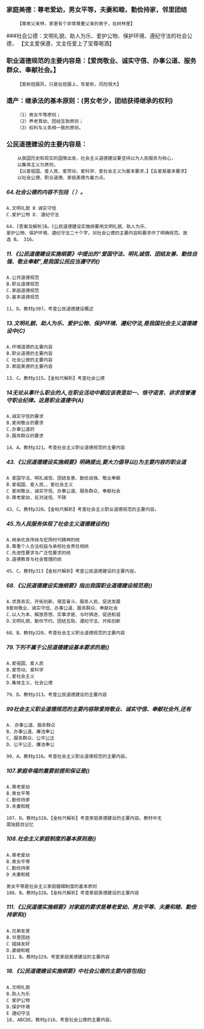 ### 家庭美德：尊老爱幼，男女平等，夫妻和睦，勤俭持家，邻里团结
        【尊男父亲林，家里有个非常尊重父亲的男子，在树林里】
        
###社会公德：文明礼貌、助人为乐、爱护公物、保护环境、遵纪守法的社会公德，
        【文主爱保遵，文主任爱上了宝尊喝酒】
        
### 职业道德规范的主要内容是：【爱岗敬业、诚实守信、办事公道、服务群众、奉献社会。】
        【爱称班服风，只是在班服上，写爱称，风险很大】

### 遗产：继承法的基本原则：(男女老少，团结获得继承的权利)
        （1）男女平等原则；
        （2）养老育幼、团结互助原则；
        （3）权利与义务相一致的原则。


        
### 公民道德建设的主要内容是：
        从我国历史和现实的国情出发，社会主义道德建设要坚持以为人民服务为核心，
        以集体主义为原则，
        【以爱祖国、爱人民、爱劳动、爱科学、爱社会主义为基本要求，】【五爱是基本要求】
        以社会公德、职业道德、家庭美德为着力点。


##### 64.社会公德的内容不包括（ ）。
    A.文明礼貌 B 诚实守信
    C.爱护公物 D. 遵纪守法

    64，[答案及解析]B。《公民道德建设实施纲要用文明礼貌、助人为乐、
    爱护公物、保护环境、遵纪守法二十个宇，对社会公德的主要内容和要求作了明确规范。故
    选 B。 316。

##### 11.《公民道德建设实施纲要》中提出的“爱国守法、明礼诚信、团结友善、勤俭自强、敬业奉献”,是我国公民应当遵守的()
    A.公共道德规范
    B.职业道德规范
    C.家庭道德规范
    D.基本道德规范
    
    11、D。教材p307。考查公民道德建设概述

##### 13.文明礼貌、助人为乐、爱护公物、保护环境、遵纪守法,是我国社会主义道德建设中(C)
    A.环境道德的主要内容
    B.职业道德的主要内容
    C 社会公德的主要内容
    D.家庭美德的主要内容
    
    13、C。教材p315。【金标尺解析】考查社会公德

##### 14无论从事什么职业的人,在职业活动中都应该表里如一、恪守诺言、讲求信誉遵守职业纪律。这是职业道德中(A)
    A.诚实守信的要求
    B.爱岗敬业的要求
    C.办事公道的
    D.服务群众的要求
    
    14、A。教材p321。考查社会主义职业道德规范的主要内容

##### 43.《公民道德建设实施纲要》明确提出,要大力倡导以()为主要内容的职业道
    A 爱国守法、明礼诚信、团结友善、勤俭自强、敬业奉献
    B.爱祖国、爱人民、、爱社会主义
    C 爱岗敬业、诚实守信、办事公道、服务群众、奉献社会
    D.尊老爱幼、反对迷信、不随
        
    43、C。教材p320。【金标尺解析】考查社会主义职业道德规范的主要内容。

##### 45.为人民服务体现了社会主义道德建设的()
    A.继承优良传统与宏扬时代精神的统
    B.尊重个人合法权益与承担社会责任相统
    C.先进性要求与广泛性要求的统
    D.道德教育与社会管理的统
    
    45、C。教材p313【金标尺解析】考查公民道德建设的主要内容。

##### 68.《公民道德建设实施纲要》指出我国职业道德建设规范是()
    A.求真务实、开拓创新、艰苦奋斗、服务人民、促进发展
    B爱岗敬业、诚实守信、办事公道、服务群众、奉献社会
    C.以人为本、解放思想、实事求是、与时俱进、促进和谐
    D.文明礼貌、勤俭节约、团结互助、遵纪守法、开拓创新
    
    68、B。教材p320。考查社会主义职业道德规范的主要内容

    
##### 79.下列不属于公民道德建设基本要求的是()
    A.爱祖国、爱人民
    B.爱劳动、爱科学
    C.爱社会主义
    D.集体主义、社会公德
    
    79、D。教材p313。考查公民道德建设的主要内容

##### 99社会主义职业道德规范的主要内容除爱岗敬业、诚实守信、奉献社会外,还有
    A. 办事公道、服务群众
    B、办事公道、廉洁奉公
    C、服务群众、公平公正
    D、公平公正、廉洁奉公
    
    99、A。教材p316。考查社会主义职业道德规范的主要内容。

##### 107.家庭幸福的重要前提和保证是()
    A.尊老爱幼
    B.男女平等
    C.勤俭持家
    D.夫妻和睦
    
    107、D。教材p328。【金标尺解析】考查家庭美德建设的主要内容。教材中无
    需按题目记忆

##### 108.社会主义家庭制度的基本原则是()
    A.尊老爱幼
    B.男女平等
    C.勤俭持家
    D 夫妻和睦
    
    男女平等是社会主义家庭婚姻制度的基本原则
    108、B。教材p328。【金标尺解析】考查家庭美德建设的主要内容

##### 111.《公民道德实施纲要》对家庭的要求是尊老爱幼、男女平等、夫妻和睦、勤俭持家和()
    A.兄弟友爱
    B.邻里团结
    C 姐妹友好
    D.婆媳和睦
    111、B。教材p329。考查家庭美德建设的主要内容

##### 18.《公民道德建设实施纲要》中社会公德的主要内容包括()
    A.文明礼貌
    B.助人为乐
    C 爱护公物
    D.保护环境
    E 遵纪守法
    18, ABCDE。教材p316。考查社会公德的主要内容。







        